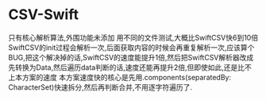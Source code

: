 # CSV-Swift
只有核心解析算法,外围功能未添加
用不同的文件测试,大概比SwiftCSV快6到10倍
SwiftCSV的init过程会解析一次,后面获取内容的时候会再重复解析一次,应该算个BUG,把这个解决掉的话,SwiftCSV的速度能提升1倍,然后把SwiftCSV解析器改成先转换为Data,然后遍历data判断的话,速度还能再提升2倍,但即使如此,还是比不上本方案的速度
本方案速度快的核心是先用.components(separatedBy: CharacterSet)快速拆分,然后再判断合并,不用逐字符遍历了.
